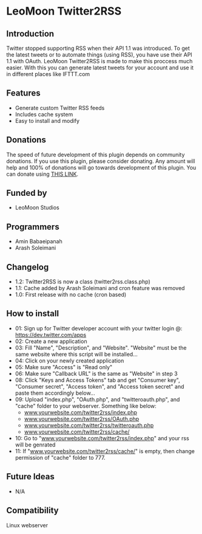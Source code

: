 # LeoMoon Twitter2RSS
## Introduction
Twitter stopped supporting RSS when their API 1.1 was introduced. To get the latest tweets or to automate things (using RSS), you have use their API 1.1 with OAuth. LeoMoon Twitter2RSS is made to make this proccess much easier. With this you can generate latest tweets for your account and use it in different places like IFTTT.com

## Features
  - Generate custom Twitter RSS feeds
  - Includes cache system
  - Easy to install and modify

## Donations
The speed of future development of this plugin depends on community donations. If you use this plugin, please consider donating. Any amount will help and 100% of donations will go towards development of this plugin. You can donate using [THIS LINK](https://www.paypal.me/aminpersia).

## Funded by
  - LeoMoon Studios

## Programmers
  - Amin Babaeipanah
  - Arash Soleimani

## Changelog
  - 1.2: Twitter2RSS is now a class (twitter2rss.class.php)
  - 1.1: Cache added by Arash Soleimani and cron feature was removed
  - 1.0: First release with no cache (cron based)

## How to install
  - 01: Sign up for Twitter developer account with your twitter login @: https://dev.twitter.com/apps
  - 02: Create a new application
  - 03: Fill "Name", "Description", and "Website". "Website" must be the same website where this script will be installed...
  - 04: Click on your newly created application
  - 05: Make sure "Access" is "Read only"
  - 06: Make sure "Callback URL" is the same as "Website" in step 3
  - 08: Click "Keys and Access Tokens" tab and get "Consumer key", "Consumer secret", "Access token", and "Access token secret" and paste them accordingly below...
  - 09: Upload "index.php", "OAuth.php", and "twitteroauth.php", and "cache" folder to your webserver. Something like below:
      * www.yourwebsite.com/twitter2rss/index.php
      * www.yourwebsite.com/twitter2rss/OAuth.php
      * www.yourwebsite.com/twitter2rss/twitteroauth.php
      * www.yourwebsite.com/twitter2rss/cache/
  - 10: Go to "www.yourwebsite.com/twitter2rss/index.php" and your rss will be genrated
  - 11: If "www.yourwebsite.com/twitter2rss/cache/" is empty, then change permission of "cache" folder to 777.

## Future Ideas
  - N/A

## Compatibility
Linux webserver
